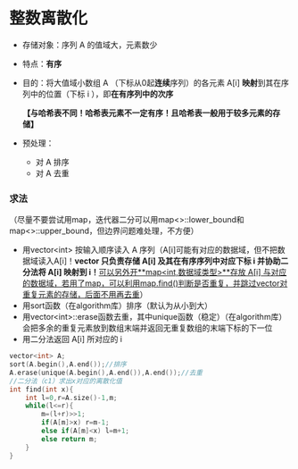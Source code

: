 # 整数离散化



- 存储对象：序列 A 的值域大，元素数少

- 特点：**有序**

- 目的：将大值域小数组 A （下标从0起**连续**序列）的各元素 A[i] **映射**到其在序列中的位置（下标 i ），即**在有序列中的次序**

  **【与哈希表不同！哈希表元素不一定有序！且哈希表一般用于较多元素的存储】**

- 预处理：
  - 对 A 排序
  - 对 A 去重





### 求法



（尽量不要尝试用map，迭代器二分可以用map<>::lower_bound和map<>::upper_bound，但边界问题难处理，不方便）

- 用vector\<int\> 按输入顺序读入 A 序列（A[i]可能有对应的数据域，但不把数据域读入A[i]！**vector 只负责存储 A[i] 及其在有序序列中对应下标 i 并协助二分法将 A[i] 映射到 i！**<u>可以另外开**map<int,数据域类型>**存放 A[i] 与对应的数据域，若用了map，可以利用map.find()判断是否重复，并跳过vector对重复元素的存储，后面不用再去重</u>）
- 用sort函数（在algorithm库）排序（默认为从小到大）
- 用vector\<int\>::erase函数去重，其中unique函数（稳定）（在algorithm库）会把多余的重复元素放到数组末端并返回无重复数组的末端下标的下一位
- 用二分法返回 A[i] 所对应的 i



```c++
vector<int> A;
sort(A.begin(),A.end());//排序
A.erase(unique(A.begin(),A.end()),A.end());//去重
//二分法（c1）求出x对应的离散化值
int find(int x){
    int l=0,r=A.size()-1,m;
    while(l<=r){
        m=(l+r)>>1;
        if(A[m]>x) r=m-1;
        else if(A[m]<x) l=m+1;
        else return m;
    }
}
```




